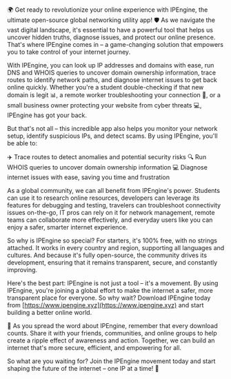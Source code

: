 🌍️ Get ready to revolutionize your online experience with IPEngine, the ultimate open-source global networking utility app! 🛡️ As we navigate the vast digital landscape, it's essential to have a powerful tool that helps us uncover hidden truths, diagnose issues, and protect our online presence. That's where IPEngine comes in – a game-changing solution that empowers you to take control of your internet journey.

With IPEngine, you can look up IP addresses and domains with ease, run DNS and WHOIS queries to uncover domain ownership information, trace routes to identify network paths, and diagnose internet issues to get back online quickly. Whether you're a student double-checking if that new domain is legit 📊, a remote worker troubleshooting your connection 🔧, or a small business owner protecting your website from cyber threats 💻, IPEngine has got your back.

But that's not all – this incredible app also helps you monitor your network setup, identify suspicious IPs, and detect scams. By using IPEngine, you'll be able to:

✈️ Trace routes to detect anomalies and potential security risks
🔍 Run WHOIS queries to uncover domain ownership information
💻 Diagnose internet issues with ease, saving you time and frustration

As a global community, we can all benefit from IPEngine's power. Students can use it to research online resources, developers can leverage its features for debugging and testing, travelers can troubleshoot connectivity issues on-the-go, IT pros can rely on it for network management, remote teams can collaborate more effectively, and everyday users like you can enjoy a safer, smarter internet experience.

So why is IPEngine so special? For starters, it's 100% free, with no strings attached. It works in every country and region, supporting all languages and cultures. And because it's fully open-source, the community drives its development, ensuring that it remains transparent, secure, and constantly improving.

Here's the best part: IPEngine is not just a tool – it's a movement. By using IPEngine, you're joining a global effort to make the internet a safer, more transparent place for everyone. So why wait? Download IPEngine today from [https://www.ipengine.xyz](https://www.ipengine.xyz) and start building a better online world.

🚀 As you spread the word about IPEngine, remember that every download counts. Share it with your friends, communities, and online groups to help create a ripple effect of awareness and action. Together, we can build an internet that's more secure, efficient, and empowering for all.

So what are you waiting for? Join the IPEngine movement today and start shaping the future of the internet – one IP at a time! 🌟